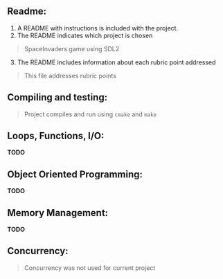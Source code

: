## Readme:
1. A README with instructions is included with the project.
2. The README indicates which project is chosen
> SpaceInvaders game using SDL2
3. The README includes information about each rubric point addressed
> This file addresses rubric points

## Compiling and testing:
> Project compiles and run using `cmake` and `make`

## Loops, Functions, I/O:
**TODO**

## Object Oriented Programming:
**TODO**

## Memory Management:
**TODO**

## Concurrency:
> Concurrency was not used for current project